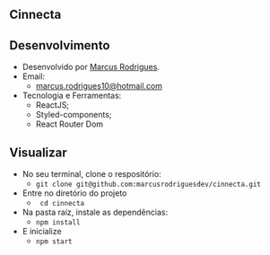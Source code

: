 ## Cinnecta

## Desenvolvimento
 - Desenvolvido por <a href="https://www.linkedin.com/in/marcusrodriguesdev/" target="_blank">Marcus Rodrigues</a>.
 - Email:
   - marcus.rodrigues10@hotmail.com
 - Tecnologia e Ferramentas:
   - ReactJS;
   - Styled-components;
   - React Router Dom
   

## Visualizar
 - No seu terminal, clone o respositório:
   - ``` git clone git@github.com:marcusrodriguesdev/cinnecta.git ```
 - Entre no diretório do projeto
   - ``` cd cinnecta```
 - Na pasta raíz, instale as dependências:
   - ``` npm install ```
 - E inicialize
   - ``` npm start ```
